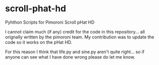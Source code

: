 # scroll-phat-hd
Pyhthon Scripts for Pimoroni Scroll pHat HD

I cannot claim much (if any) credit for the code in this repository... all orignally written by the pimoroni team. My contribution 
was to update the code so it works on the pHat HD.

For this reason I think that life.py and sine.py aren't quite right... so if anyone can see what I have done wrong please do let me
know.
